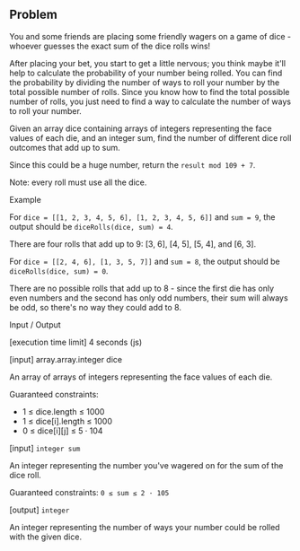 ## Problem
You and some friends are placing some friendly wagers on a game of dice - whoever guesses the exact sum of the dice rolls wins!

After placing your bet, you start to get a little nervous; you think maybe it'll help to calculate the probability of your number being rolled. You can find the probability by dividing the number of ways to roll your number by the total possible number of rolls. Since you know how to find the total possible number of rolls, you just need to find a way to calculate the number of ways to roll your number.

Given an array dice containing arrays of integers representing the face values of each die, and an integer sum, find the number of different dice roll outcomes that add up to sum.

Since this could be a huge number, return the `result mod 109 + 7`.

Note: every roll must use all the dice.

Example

For `dice = [[1, 2, 3, 4, 5, 6], [1, 2, 3, 4, 5, 6]]` and `sum = 9`, the output should be `diceRolls(dice, sum) = 4`.

There are four rolls that add up to 9: [3, 6], [4, 5], [5, 4], and [6, 3].

For `dice = [[2, 4, 6], [1, 3, 5, 7]]` and `sum = 8`, the output should be `diceRolls(dice, sum) = 0`.

There are no possible rolls that add up to 8 - since the first die has only even numbers and the second has only odd numbers, their sum will always be odd, so there's no way they could add to 8.

Input / Output

[execution time limit] 4 seconds (js)

[input] array.array.integer dice

An array of arrays of integers representing the face values of each die.

Guaranteed constraints:

- 1 ≤ dice.length ≤ 1000
- 1 ≤ dice[i].length ≤ 1000
- 0 ≤ dice[i][j] ≤ 5 · 104

[input] `integer sum`

An integer representing the number you've wagered on for the sum of the dice roll.

Guaranteed constraints:
`0 ≤ sum ≤ 2 · 105`

[output] `integer`

An integer representing the number of ways your number could be rolled with the given dice.